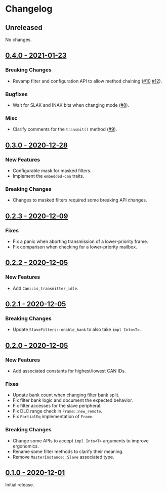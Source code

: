 # Changelog

## Unreleased

No changes.

## [0.4.0 - 2021-01-23](https://github.com/stm32-rs/bxcan/releases/tag/v0.4.0)

### Breaking Changes

* Revamp filter and configuration API to allow method chaining ([#10] [#12]).

### Bugfixes

* Wait for SLAK and INAK bits when changing mode ([#8]).

[#8]: https://github.com/stm32-rs/bxcan/pull/8
[#10]: https://github.com/stm32-rs/bxcan/pull/10
[#12]: https://github.com/stm32-rs/bxcan/pull/12

### Misc

* Clarify comments for the `transmit()` method ([#9]).

[#9]: https://github.com/stm32-rs/bxcan/pull/9

## [0.3.0 - 2020-12-28](https://github.com/stm32-rs/bxcan/releases/tag/v0.3.0)

### New Features

* Configurable mask for masked filters.
* Implement the `embedded-can` traits.

### Breaking Changes

* Changes to masked filters required some breaking API changes.

## [0.2.3 - 2020-12-09](https://github.com/stm32-rs/bxcan/releases/tag/v0.2.3)

### Fixes

* Fix a panic when aborting transmission of a lower-priority frame.
* Fix comparison when checking for a lower-priority mailbox.

## [0.2.2 - 2020-12-05](https://github.com/stm32-rs/bxcan/releases/tag/v0.2.2)

### New Features

* Add `Can::is_transmitter_idle`.

## [0.2.1 - 2020-12-05](https://github.com/stm32-rs/bxcan/releases/tag/v0.2.1)

### Breaking Changes

* Update `SlaveFilters::enable_bank` to also take `impl Into<T>`.

## [0.2.0 - 2020-12-05](https://github.com/stm32-rs/bxcan/releases/tag/v0.2.0)

### New Features

* Add associated constants for highest/lowest CAN IDs.

### Fixes

* Update bank count when changing filter bank split.
* Fix filter bank logic and document the expected behavior.
* Fix filter accesses for the slave peripheral.
* Fix DLC range check in `Frame::new_remote`.
* Fix `PartialEq` implementation of `Frame`.

### Breaking Changes

* Change some APIs to accept `impl Into<T>` arguments to improve ergonomics.
* Rename some filter methods to clarify their meaning.
* Remove `MasterInstance::Slave` associated type.

## [0.1.0 - 2020-12-01](https://github.com/stm32-rs/bxcan/releases/tag/v0.1.0)

Initial release.

